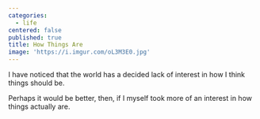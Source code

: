 ```yaml
---
categories:
  - life
centered: false
published: true
title: How Things Are
image: 'https://i.imgur.com/oL3M3E0.jpg'
---
```

I have noticed that the world
has a decided lack of interest
in how I think things should be.

Perhaps it would be better, then,
if I myself took more of an interest
in how things actually are.

